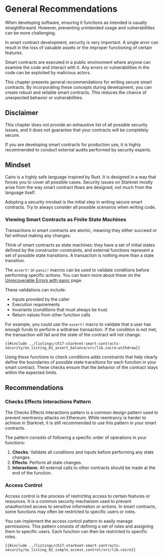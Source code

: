 # General Recommendations

When developing software, ensuring it functions as intended is usually straightforward. However, preventing unintended usage and vulnerabilities can be more challenging.

In smart contract development, security is very important. A single error can result in the loss of valuable assets or the improper functioning of certain features.

Smart contracts are executed in a public environment where anyone can examine the code and interact with it. Any errors or vulnerabilities in the code can be exploited by malicious actors.

This chapter presents general recommendations for writing secure smart contracts. By incorporating these concepts during development, you can create robust and reliable smart contracts. This reduces the chance of unexpected behavior or vulnerabilities.

## Disclaimer

This chapter does not provide an exhaustive list of all possible security issues, and it does not guarantee that your contracts will be completely secure.

If you are developing smart contracts for production use, it is highly recommended to conduct external audits performed by security experts.

## Mindset

Cairo is a highly safe language inspired by Rust. It is designed in a way that forces you to cover all possible cases. Security issues on Starknet mostly arise from the way smart contract flows are designed, not much from the language itself.

Adopting a security mindset is the initial step in writing secure smart contracts. Try to always consider all possible scenarios when writing code.

### Viewing Smart Contracts as Finite State Machines

Transactions in smart contracts are atomic, meaning they either succeed or fail without making any changes.

Think of smart contracts as state machines: they have a set of initial states defined by the constructor constraints, and external functions represent a set of possible state transitions. A transaction is nothing more than a state transition.

The `assert!` or `panic!` macros can be used to validate conditions before performing specific actions. You can learn more about these on the [Unrecoverable Errors with panic](./ch09-01-unrecoverable-errors-with-panic.md) page.

These validations can include:

- Inputs provided by the caller
- Execution requirements
- Invariants (conditions that must always be true)
- Return values from other function calls

For example, you could use the `assert!` macro to validate that a user has enough funds to perform a withdraw transaction. If the condition is not met, the transaction will fail and the state of the contract will not change.

```rust,noplayground
{{#include ../listings/ch17-starknet-smart-contracts-security/no_listing_01_assert_balance/src/lib.cairo:withdraw}}
```

Using these functions to check conditions adds constraints that help clearly define the boundaries of possible state transitions for each function in your smart contract. These checks ensure that the behavior of the contract stays within the expected limits.

## Recommendations

### Checks Effects Interactions Pattern

The Checks Effects Interactions pattern is a common design pattern used to prevent reentrancy attacks on Ethereum. While reentrancy is harder to achieve in Starknet, it is still recommended to use this pattern in your smart contracts.

<!-- TODO add reference to the reentrancy CairoByExample page -->

The pattern consists of following a specific order of operations in your functions:

1. **Checks**: Validate all conditions and inputs before performing any state changes.
2. **Effects**: Perform all state changes.
3. **Interactions**: All external calls to other contracts should be made at the end of the function.

### Access Control

Access control is the process of restricting access to certain features or resources. It is a common security mechanism used to prevent unauthorized access to sensitive information or actions. In smart contracts, some functions may often be restricted to specific users or roles.

You can implement the access control pattern to easily manage permissions. This pattern consists of defining a set of roles and assigning them to specific users. Each function can then be restricted to specific roles.

```rust,noplayground
{{#include ../listings/ch17-starknet-smart-contracts-security/no_listing_02_simple_access_control/src/lib.cairo}}
```

